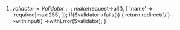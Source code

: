 
1. $validator = Validator::make($request->all(), [
	'name' => 'required|max:255',
    ]);
   if($validator->fails()) {
	return redirect('/')
		->withInput()
		->withError($validator);
   }
